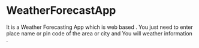 # WeatherForecastApp
It is a Weather Forecasting App  which is web based .  You just need to enter place name or pin code of the area or city and You will weather information .
